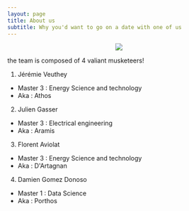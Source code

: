 ```yaml
---
layout: page
title: About us
subtitle: Why you'd want to go on a date with one of us
---
```


<p align="center">
 <img src="https://user-images.githubusercontent.com/77831063/202671376-6a4ebd1e-e6d2-4096-af15-e275b3d00cd3.png" />
</p>

the team is composed of 4 valiant musketeers!

 1) Jérémie Veuthey <br>
 - Master 3 : Energy Science and technology <br>
 - Aka : Athos <br>


 2) Julien Gasser <br>
 - Master 3 : Electrical engineering <br>
 - Aka : Aramis <br>


 3) Florent Aviolat <br>
 - Master 3 : Energy Science and technology <br>
 - Aka : D'Artagnan <br>

 4) Damien Gomez Donoso <br>
 - Master 1 : Data Science <br>
 - Aka : Porthos <br>
